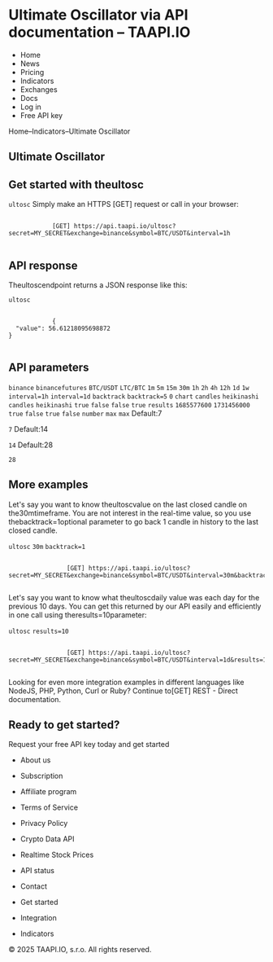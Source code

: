# Ultimate Oscillator via API documentation – TAAPI.IO

- Home
- News
- Pricing
- Indicators
- Exchanges
- Docs
- Log in
- Free API key

Home–Indicators–Ultimate Oscillator


## Ultimate Oscillator

## Get started with theultosc
`ultosc` Simply make an HTTPS [GET] request or call in your browser:


```

			[GET] https://api.taapi.io/ultosc?secret=MY_SECRET&exchange=binance&symbol=BTC/USDT&interval=1h
		
```

## API response
Theultoscendpoint returns a JSON response like this:

`ultosc` 
```

			{
  "value": 56.61218095698872
}
		
```

## API parameters
`binance` `binancefutures` `BTC/USDT` `LTC/BTC` `1m` `5m` `15m` `30m` `1h` `2h` `4h` `12h` `1d` `1w` `interval=1h` `interval=1d` `backtrack` `backtrack=5` `0` `chart` `candles` `heikinashi` `candles` `heikinashi` `true` `false` `false` `true` `results` `1685577600` `1731456000` `true` `false` `true` `false` `number` `max` `max` Default:7

`7` Default:14

`14` Default:28

`28` 
## More examples
Let's say you want to know theultoscvalue on the last closed candle on the30mtimeframe. You are not interest in the real-time value, so you use thebacktrack=1optional parameter to go back 1 candle in history to the last closed candle.

`ultosc` `30m` `backtrack=1` 
```

				[GET] https://api.taapi.io/ultosc?secret=MY_SECRET&exchange=binance&symbol=BTC/USDT&interval=30m&backtrack=1
			
```
Let's say you want to know what theultoscdaily value was each day for the previous 10 days. You can get this returned by our API easily and efficiently in one call using theresults=10parameter:

`ultosc` `results=10` 
```

				[GET] https://api.taapi.io/ultosc?secret=MY_SECRET&exchange=binance&symbol=BTC/USDT&interval=1d&results=10
			
```
Looking for even more integration examples in different languages like NodeJS, PHP, Python, Curl or Ruby? Continue to[GET] REST - Direct documentation.


## Ready to get started?
Request your free API key today and get started

- About us
- Subscription
- Affiliate program
- Terms of Service
- Privacy Policy
- Crypto Data API
- Realtime Stock Prices
- API status
- Contact

- Get started
- Integration
- Indicators

© 2025 TAAPI.IO, s.r.o. All rights reserved.

